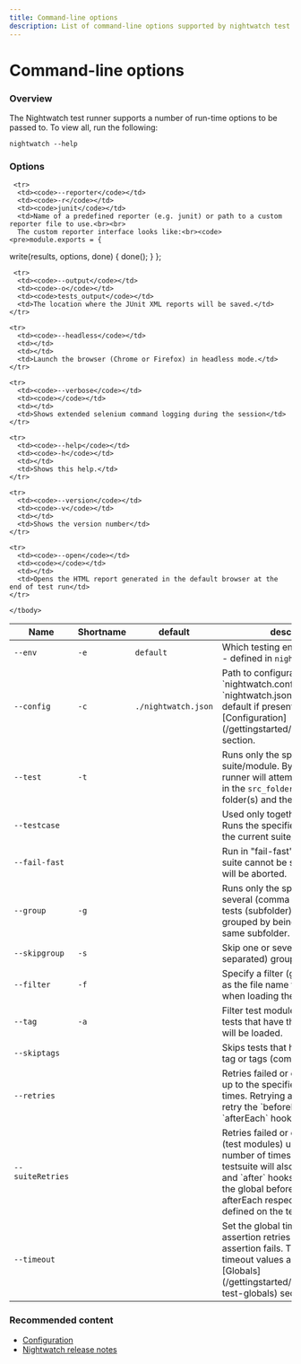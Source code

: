 ```yaml
---
title: Command-line options
description: List of command-line options supported by nightwatch test runner
---
```


<div class="page-header"><h1>Command-line options</h1></div>

### Overview

The Nightwatch test runner supports a number of run-time options to be passed to. To view all, run the following:

<pre><code class="language-bash">nightwatch --help</code></pre>

### Options

<div class="table-responsive">
  <table class="table table-bordered table-striped">
    <thead>
     <tr>
       <th style="width: 100px;">Name</th>
       <th style="width: 100px;">Shortname</th>
       <th style="width: 50px;">default</th>
       <th>description</th>
     </tr>
    </thead>
    <tbody>
    <tr>
     <td><code>--env</code></td>
     <td><code>-e</code></td>
     <td><code>default</code></td>
     <td>Which testing environment to use - defined in <code>nightwatch.json</code></td>
   </tr>
     <tr>
       <td><code>--config</code></td>
       <td><code>-c</code></td>
       <td><code>./nightwatch.json</code></td>
       <td>Path to configuration file; `nightwatch.conf.js` or `nightwatch.json` are read by default if present. Check the [Configuration](/gettingstarted/configuration/) section.</td>
     </tr>
     <tr>
      <td><code>--test</code></td>
      <td><code>-t</code></td>
      <td></td>
      <td>Runs only the specified test suite/module. By default the runner will attempt to run all tests in the <code>src_folders</code> settings folder(s) and their subfolders.</td>
    </tr>
    <tr>
      <td><code>--testcase</code></td>
      <td></td>
      <td></td>
      <td>Used only together with `--test`. Runs the specified testcase from the current suite/module.</td>
    </tr>
    <tr>
      <td><code>--fail-fast</code></td>
      <td></td>
      <td></td>
      <td>Run in "fail-fast" mode: if a test suite cannot be started, the rest will be aborted.</td>
    </tr>
     <tr>
       <td><code>--group</code></td>
       <td><code>-g</code></td>
       <td></td>
       <td>Runs only the specified group or several (comma separated) of tests (subfolder). Tests are grouped by being placed in the same subfolder.</td>
     </tr>
     <tr>
       <td><code>--skipgroup</code></td>
       <td><code>-s</code></td>
       <td></td>
       <td>Skip one or several (comma separated) group of tests.</td>
     </tr>
     <tr>
       <td><code>--filter</code></td>
       <td><code>-f</code></td>
       <td></td>
       <td>Specify a filter (glob expression) as the file name format to use when loading the test files.</td>
     </tr>
     <tr>
       <td><code>--tag</code></td>
       <td><code>-a</code></td>
       <td></td>
       <td>Filter test modules by tags. Only tests that have the specified tags will be loaded.</td>
     </tr>
     <tr>
        <td><code>--skiptags</code></td>
        <td></td>
        <td></td>
        <td>Skips tests that have the specified tag or tags (comma separated).</td>
      </tr>
     <tr>
        <td><code>--retries</code></td>
        <td></td>
        <td></td>
        <td>Retries failed or errored testcases up to the specified number of times. Retrying a testcase will also retry the `beforeEach` and `afterEach` hooks, if any.</td>
      </tr>
      <tr>
       <td><code>--suiteRetries</code></td>
       <td></td>
       <td></td>
       <td>Retries failed or errored testsuites (test modules) up to the specified number of times. Retrying a testsuite will also retry the `before` and `after` hooks (in addition to the global beforeEach and afterEach respectively), if any are defined on the testsuite.</td>
     </tr>
   
   <tr>
     <td><code>--timeout</code></td>
     <td></td>
     <td></td>
     <td>Set the global timeout for assertion retries before an assertion fails. The various timeout values are defined in the [Globals](/gettingstarted/concepts/#using-test-globals) section.</td>
   </tr>
   
     <tr>
      <td><code>--reporter</code></td>
      <td><code>-r</code></td>
      <td><code>junit</code></td>
      <td>Name of a predefined reporter (e.g. junit) or path to a custom reporter file to use.<br><br>
      The custom reporter interface looks like:<br><code><pre>module.exports = {
write(results, options, done) {
  done();
}
};</pre></code></td>
   </tr>
      
     <tr>
      <td><code>--output</code></td>
      <td><code>-o</code></td>
      <td><code>tests_output</code></td>
      <td>The location where the JUnit XML reports will be saved.</td>
    </tr>
    
    <tr>
      <td><code>--headless</code></td>
      <td></td>
      <td></td>
      <td>Launch the browser (Chrome or Firefox) in headless mode.</td>
    </tr>
    
    <tr>
      <td><code>--verbose</code></td>
      <td><code></code></td>
      <td></td>
      <td>Shows extended selenium command logging during the session</td>
    </tr>
    
    <tr>
      <td><code>--help</code></td>
      <td><code>-h</code></td>
      <td></td>
      <td>Shows this help.</td>
    </tr>
      
    <tr>
      <td><code>--version</code></td>
      <td><code>-v</code></td>
      <td></td>
      <td>Shows the version number</td>
    </tr>
      
    <tr>
      <td><code>--open</code></td>
      <td><code></code></td>
      <td></td>
      <td>Opens the HTML report generated in the default browser at the end of test run</td>
    </tr>
      
    </tbody>
  </table>
</div>

### Recommended content
- [Configuration](/guide/reference/settings.html)
- [Nightwatch release notes](/guide/overview/whats-new.html)
